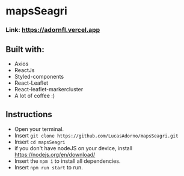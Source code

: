 # mapsSeagri

### Link: https://adornfl.vercel.app

## Built with:

- Axios
- ReactJs
- Styled-components
- React-Leaflet
- React-leaflet-markercluster
- A lot of coffee :)

## Instructions

- Open your terminal.
- Insert `git clone https://github.com/LucasAdorno/mapsSeagri.git`
- Insert `cd mapsSeagri`
- if you don't have nodeJS on your device, install https://nodejs.org/en/download/
- Insert the `npm i` to install all dependencies.
- Insert `npm run start` to run.
